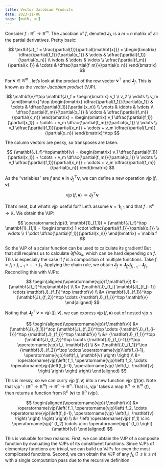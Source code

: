```yaml
---
title: Vector Jacobian Products
date: 2023-11-06
tags: [math, ai]
---
```


Consider $f: \mathbb{R}^n \to \mathbb{R}^m$. The Jacobian of $f$, denoted $\mathbf{J}_f$, is a $m \times n$ matrix of all the partial derivatives. Pretty basic:

$$
\textbf{J}_f = \frac{\partial{f}}{\partial{\mathbf{x}}} = \begin{bmatrix} \dfrac{\partial{f_1}}{\partial{x_1}} & \cdots & \dfrac{\partial{f_1}}{\partial{x_n}} \\ \vdots & \ddots & \vdots \\ \dfrac{\partial{f_m}}{\partial{x_1}} & \cdots & \dfrac{\partial{f_m}}{\partial{x_n}} \end{bmatrix}
$$

For $\mathbf{v} \in \mathbb{R}^m$ , let’s look at the product of the row vector $\mathbf{v}^\top$ and $\mathbf{J}_f$. This is known as the _vector Jacobian product_ (VJP).

$$
\mathbf{v}^\top \mathbf{J}_f = \begin{bmatrix} v_1 \\ v_2 \\ \vdots \\ v_m \end{bmatrix}^\top \begin{bmatrix} \dfrac{\partial{f_1}}{\partial{x_1}} & \cdots & \dfrac{\partial{f_1}}{\partial{x_n}} \\ \vdots & \ddots & \vdots \\ \dfrac{\partial{f_m}}{\partial{x_1}} & \cdots & \dfrac{\partial{f_m}}{\partial{x_n}} \end{bmatrix} = \begin{bmatrix} v_1 \dfrac{\partial{f_1}}{\partial{x_1}} + \cdots + v_m \dfrac{\partial{f_m}}{\partial{x_1}} \\ \vdots \\ v_1 \dfrac{\partial{f_1}}{\partial{x_n}} + \cdots + v_m \dfrac{\partial{f_m}}{\partial{x_n}} \end{bmatrix}^\top
$$

The column vectors are pesky, so transposes are taken.

$$
{\mathbf{J}_f}^\top\mathbf{v} = \begin{bmatrix} v_1 \dfrac{\partial{f_1}}{\partial{x_1}} + \cdots + v_m \dfrac{\partial{f_m}}{\partial{x_1}} \\ \vdots \\ v_1 \dfrac{\partial{f_1}}{\partial{x_n}} + \cdots + v_m \dfrac{\partial{f_m}}{\partial{x_n}} \end{bmatrix}
$$

As the “variables” are $f$ and $\mathbf{v}$ in ${\mathbf{J}_f}^\top\mathbf{v}$, we can define a new operation $\operatorname{vjp}(f, \mathbf{v})$.

$$
\operatorname{vjp}(f, \mathbf{v}) \coloneqq {\mathbf{J}_f}^\top\mathbf{v}
$$

That’s neat, but what’s $\operatorname{vjp}$ useful for?
Let’s assume $\mathbf{v} = \mathbf{1}_{1,1}$ and that $f : \mathbb{R}^n \to \mathbb{R}$. We obtain the VJP:

$$
\operatorname{vjp}(f, \mathbf{1}_{1,1}) = {\mathbf{J}_f}^\top \mathbf{1}_{1,1} = \begin{bmatrix} 1 \cdot \dfrac{\partial{f_1}}{\partial{x_1}} \\ \vdots \\ 1 \cdot \dfrac{\partial{f_1}}{\partial{x_n}} \end{bmatrix} = \nabla f
$$

So the VJP of a scalar function can be used to calculate its gradient!
But that still requires us to calculate $\partial{f}/\partial{x_k}$, which can be hard depending on $f$.
This is especially the case if $f$ is a composition of multiple functions.
Take $f = f_i \circ f_{i-1} \circ \cdots \circ f_1$.
Applying the chain rule, we obtain $\mathbf{J}_f = \mathbf{J}_{f_i} \mathbf{J}_{f_{i-1}} \cdots \mathbf{J}_{f_1}$.
Reconciling this with VJPs:

$$
\begin{aligned}\operatorname{vjp}(f,\mathbf{v}) &= {\mathbf{J}_f}^\top\mathbf{v} \\ &= (\mathbf{J}_{f_i} \mathbf{J}_{f_{i-1}} \cdots \mathbf{J}_{f_1})^\top \mathbf{v} \\ &= {\mathbf{J}_{f_1}}^\top {\mathbf{J}_{f_2}}^\top \cdots {\mathbf{J}_{f_i}}^\top \mathbf{v} \end{aligned}
$$

Noting that ${\mathbf{J}_{f_i}}^\top \mathbf{v} = \operatorname{vjp}(f_i, \mathbf{v})$, we can express $\operatorname{vjp}(f, \mathbf{v})$ out of nested $\operatorname{vjp}$ s.

$$
\begin{aligned}\operatorname{vjp}(f,\mathbf{v}) &= {\mathbf{J}_{f_1}}^\top {\mathbf{J}_{f_2}}^\top \cdots {\mathbf{J}_{f_{i-1}}}^\top {\mathbf{J}_{f_i}}^\top \mathbf{v} \\ &= {\mathbf{J}_{f_1}}^\top {\mathbf{J}_{f_2}}^\top \cdots {\mathbf{J}_{f_{i-1}}}^\top \operatorname{vjp}(f_i, \mathbf{v}) \\ &= {\mathbf{J}_{f_1}}^\top {\mathbf{J}_{f_2}}^\top \cdots \operatorname{vjp}\left(f_{i-1}, \operatorname{vjp}\left(f_i, \mathbf{v} \right) \right) \\ &= \operatorname{vjp}\left( f_1, \operatorname{vjp}\left( f_2, \cdots \operatorname{vjp}\left(f_{i-1}, \operatorname{vjp} \left(f_i, \mathbf{v} \right) \right) \right) \right) \end{aligned}
$$

This is messy, so we can curry $\operatorname{vjp}(f, \mathbf{v})$ into a new function $\operatorname{vjp}'(f)(\mathbf{v})$. Note that $\operatorname{vjp}': (\mathbb{R}^n \to \mathbb{R}^m) \to \mathbb{R}^n \to \mathbb{R}^n$. That is, $\operatorname{vjp}'$ takes a map $\mathbb{R}^n \to \mathbb{R}^m$ ($f$), then returns a function from $\mathbb{R}^n$ ($\mathbf{v}$) to $\mathbb{R}^n$ ($\operatorname{vjp}$).

$$
\begin{aligned}\operatorname{vjp}(f,\mathbf{v}) &= \operatorname{vjp}\left( f_1, \operatorname{vjp}\left( f_2, \cdots \operatorname{vjp}\left(f_{i-1}, \operatorname{vjp} \left(f_i, \mathbf{v} \right) \right) \right) \right) \\ &= \left( \operatorname{vjp}'(f_1) \circ \operatorname{vjp}' (f_2) \cdots \circ \operatorname{vjp}' (f_i) \right)(\mathbf{v}) \end{aligned}
$$

This is valuable for two reasons. First, we can obtain the VJP of a composite function by evaluating the VJPs of its constituent functions. Since VJPs of elementary functions are trivial, we can build up VJPs for even the most complicated functions. Second, we can obtain the VJP of any $f_k \ (1 \leq k \leq n)$ with a single computation pass due to the recursive definition.
